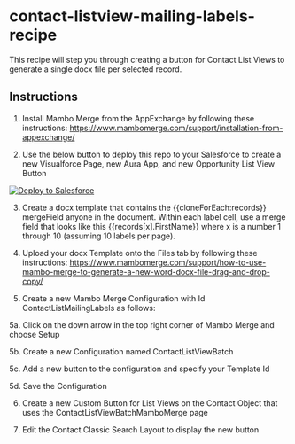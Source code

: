 # contact-listview-mailing-labels-recipe

This recipe will step you through creating a button for Contact List Views to generate a single docx file per selected record.

## Instructions
1. Install Mambo Merge from the AppExchange by following these instructions: https://www.mambomerge.com/support/installation-from-appexchange/

2. Use the below button to deploy this repo to your Salesforce to create a new Visualforce Page, new Aura App, and new Opportunity List View Button
<a href="https://githubsfdeploy.herokuapp.com?owner=mambomerge&repo=contact-listview-batch-visualforce-recipe&ref=main">
  <img alt="Deploy to Salesforce"
       src="https://raw.githubusercontent.com/afawcett/githubsfdeploy/master/deploy.png">
</a>

3. Create a docx template that contains the {{cloneForEach:records}} mergeField anyone in the document. Within each label cell, use a merge field that looks like this {{records[x].FirstName}} where x is a number 1 through 10 (assuming 10 labels per page). 

4. Upload your docx Template onto the Files tab by following these instructions: https://www.mambomerge.com/support/how-to-use-mambo-merge-to-generate-a-new-word-docx-file-drag-and-drop-copy/

5. Create a new Mambo Merge Configuration with Id ContactListMailingLabels as follows:

5a. Click on the down arrow in the top right corner of Mambo Merge and choose Setup

5b. Create a new Configuration named ContactListViewBatch

5c. Add a new button to the configuration and specify your Template Id

5d. Save the Configuration

6. Create a new Custom Button for List Views on the Contact Object that uses the ContactListViewBatchMamboMerge page

7. Edit the Contact Classic Search Layout to display the new button
